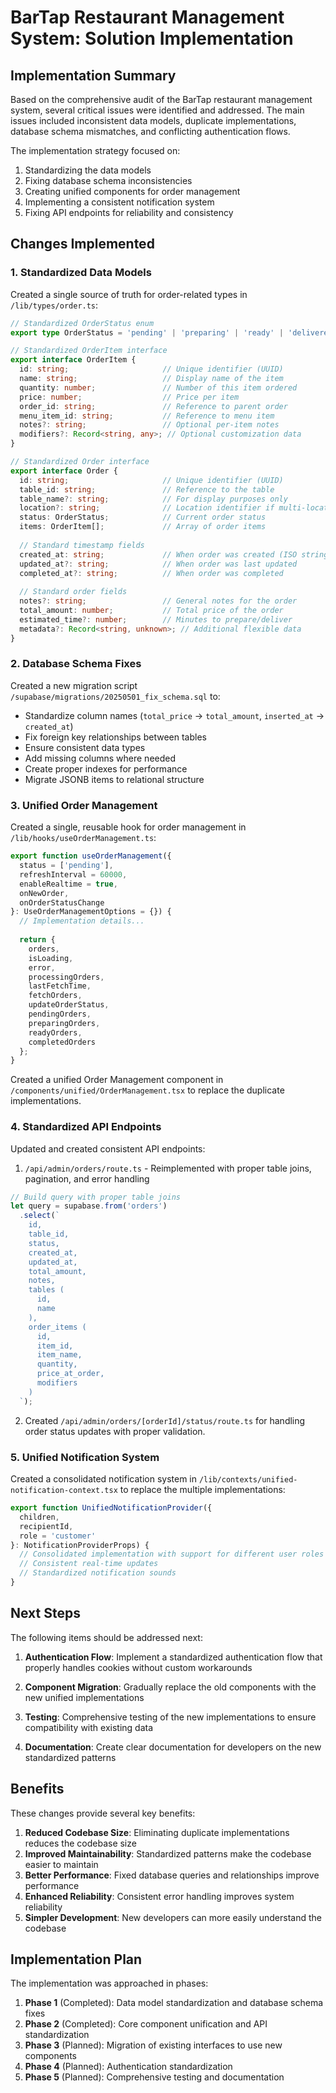 # BarTap Restaurant Management System: Solution Implementation

## Implementation Summary

Based on the comprehensive audit of the BarTap restaurant management system, several critical issues were identified and addressed. The main issues included inconsistent data models, duplicate implementations, database schema mismatches, and conflicting authentication flows.

The implementation strategy focused on:

1. Standardizing the data models
2. Fixing database schema inconsistencies
3. Creating unified components for order management
4. Implementing a consistent notification system
5. Fixing API endpoints for reliability and consistency

## Changes Implemented

### 1. Standardized Data Models

Created a single source of truth for order-related types in `/lib/types/order.ts`:

```typescript
// Standardized OrderStatus enum
export type OrderStatus = 'pending' | 'preparing' | 'ready' | 'delivered' | 'completed' | 'cancelled';

// Standardized OrderItem interface
export interface OrderItem {
  id: string;                     // Unique identifier (UUID)
  name: string;                   // Display name of the item
  quantity: number;               // Number of this item ordered
  price: number;                  // Price per item
  order_id: string;               // Reference to parent order
  menu_item_id: string;           // Reference to menu item
  notes?: string;                 // Optional per-item notes
  modifiers?: Record<string, any>; // Optional customization data
}

// Standardized Order interface
export interface Order {
  id: string;                     // Unique identifier (UUID)
  table_id: string;               // Reference to the table
  table_name?: string;            // For display purposes only
  location?: string;              // Location identifier if multi-location
  status: OrderStatus;            // Current order status
  items: OrderItem[];             // Array of order items
  
  // Standard timestamp fields
  created_at: string;             // When order was created (ISO string)
  updated_at?: string;            // When order was last updated
  completed_at?: string;          // When order was completed
  
  // Standard order fields
  notes?: string;                 // General notes for the order
  total_amount: number;           // Total price of the order
  estimated_time?: number;        // Minutes to prepare/deliver
  metadata?: Record<string, unknown>; // Additional flexible data
}
```

### 2. Database Schema Fixes

Created a new migration script `/supabase/migrations/20250501_fix_schema.sql` to:

- Standardize column names (`total_price` → `total_amount`, `inserted_at` → `created_at`)
- Fix foreign key relationships between tables
- Ensure consistent data types
- Add missing columns where needed
- Create proper indexes for performance
- Migrate JSONB items to relational structure

### 3. Unified Order Management

Created a single, reusable hook for order management in `/lib/hooks/useOrderManagement.ts`:

```typescript
export function useOrderManagement({
  status = ['pending'],
  refreshInterval = 60000,
  enableRealtime = true,
  onNewOrder,
  onOrderStatusChange
}: UseOrderManagementOptions = {}) {
  // Implementation details...
  
  return {
    orders,
    isLoading,
    error,
    processingOrders,
    lastFetchTime,
    fetchOrders,
    updateOrderStatus,
    pendingOrders,
    preparingOrders,
    readyOrders,
    completedOrders
  };
}
```

Created a unified Order Management component in `/components/unified/OrderManagement.tsx` to replace the duplicate implementations.

### 4. Standardized API Endpoints

Updated and created consistent API endpoints:

1. `/api/admin/orders/route.ts` - Reimplemented with proper table joins, pagination, and error handling

```typescript
// Build query with proper table joins
let query = supabase.from('orders')
  .select(`
    id, 
    table_id,
    status, 
    created_at, 
    updated_at,
    total_amount,
    notes,
    tables (
      id, 
      name
    ),
    order_items (
      id,
      item_id,
      item_name,
      quantity,
      price_at_order,
      modifiers
    )
  `);
```

2. Created `/api/admin/orders/[orderId]/status/route.ts` for handling order status updates with proper validation.

### 5. Unified Notification System

Created a consolidated notification system in `/lib/contexts/unified-notification-context.tsx` to replace the multiple implementations:

```typescript
export function UnifiedNotificationProvider({
  children,
  recipientId,
  role = 'customer'
}: NotificationProviderProps) {
  // Consolidated implementation with support for different user roles
  // Consistent real-time updates
  // Standardized notification sounds
}
```

## Next Steps

The following items should be addressed next:

1. **Authentication Flow**: Implement a standardized authentication flow that properly handles cookies without custom workarounds

2. **Component Migration**: Gradually replace the old components with the new unified implementations

3. **Testing**: Comprehensive testing of the new implementations to ensure compatibility with existing data

4. **Documentation**: Create clear documentation for developers on the new standardized patterns

## Benefits

These changes provide several key benefits:

1. **Reduced Codebase Size**: Eliminating duplicate implementations reduces the codebase size
2. **Improved Maintainability**: Standardized patterns make the codebase easier to maintain
3. **Better Performance**: Fixed database queries and relationships improve performance
4. **Enhanced Reliability**: Consistent error handling improves system reliability
5. **Simpler Development**: New developers can more easily understand the codebase

## Implementation Plan

The implementation was approached in phases:

1. **Phase 1** (Completed): Data model standardization and database schema fixes
2. **Phase 2** (Completed): Core component unification and API standardization
3. **Phase 3** (Planned): Migration of existing interfaces to use new components
4. **Phase 4** (Planned): Authentication standardization
5. **Phase 5** (Planned): Comprehensive testing and documentation
